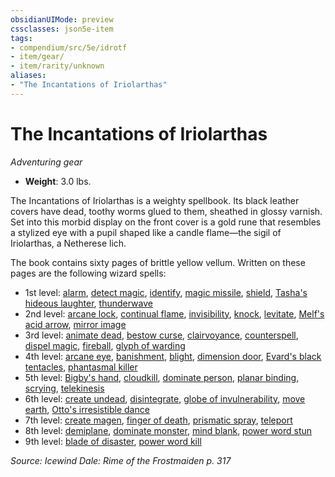 ```yaml
---
obsidianUIMode: preview
cssclasses: json5e-item
tags:
- compendium/src/5e/idrotf
- item/gear/
- item/rarity/unknown
aliases: 
- "The Incantations of Iriolarthas"
---
```

# The Incantations of Iriolarthas
*Adventuring gear*  

- **Weight**: 3.0 lbs.

The Incantations of Iriolarthas is a weighty spellbook. Its black leather covers have dead, toothy worms glued to them, sheathed in glossy varnish. Set into this morbid display on the front cover is a gold rune that resembles a stylized eye with a pupil shaped like a candle flame—the sigil of Iriolarthas, a Netherese lich.

The book contains sixty pages of brittle yellow vellum. Written on these pages are the following wizard spells:

- 1st level: [alarm](2-Mechanics/CLI/spells/alarm.md), [detect magic](2-Mechanics/CLI/spells/detect-magic.md), [identify](2-Mechanics/CLI/spells/identify.md), [magic missile](2-Mechanics/CLI/spells/magic-missile.md), [shield](2-Mechanics/CLI/spells/shield.md), [Tasha's hideous laughter](2-Mechanics/CLI/spells/tashas-hideous-laughter.md), [thunderwave](2-Mechanics/CLI/spells/thunderwave.md)  
- 2nd level: [arcane lock](2-Mechanics/CLI/spells/arcane-lock.md), [continual flame](2-Mechanics/CLI/spells/continual-flame.md), [invisibility](2-Mechanics/CLI/spells/invisibility.md), [knock](2-Mechanics/CLI/spells/knock.md), [levitate](2-Mechanics/CLI/spells/levitate.md), [Melf's acid arrow](2-Mechanics/CLI/spells/melfs-acid-arrow.md), [mirror image](2-Mechanics/CLI/spells/mirror-image.md)  
- 3rd level: [animate dead](2-Mechanics/CLI/spells/animate-dead.md), [bestow curse](2-Mechanics/CLI/spells/bestow-curse.md), [clairvoyance](2-Mechanics/CLI/spells/clairvoyance.md), [counterspell](2-Mechanics/CLI/spells/counterspell.md), [dispel magic](2-Mechanics/CLI/spells/dispel-magic.md), [fireball](2-Mechanics/CLI/spells/fireball.md), [glyph of warding](2-Mechanics/CLI/spells/glyph-of-warding.md)  
- 4th level: [arcane eye](2-Mechanics/CLI/spells/arcane-eye.md), [banishment](2-Mechanics/CLI/spells/banishment.md), [blight](2-Mechanics/CLI/spells/blight.md), [dimension door](2-Mechanics/CLI/spells/dimension-door.md), [Evard's black tentacles](2-Mechanics/CLI/spells/evards-black-tentacles.md), [phantasmal killer](2-Mechanics/CLI/spells/phantasmal-killer.md)  
- 5th level: [Bigby's hand](2-Mechanics/CLI/spells/bigbys-hand.md), [cloudkill](2-Mechanics/CLI/spells/cloudkill.md), [dominate person](2-Mechanics/CLI/spells/dominate-person.md), [planar binding](2-Mechanics/CLI/spells/planar-binding.md), [scrying](2-Mechanics/CLI/spells/scrying.md), [telekinesis](2-Mechanics/CLI/spells/telekinesis.md)  
- 6th level: [create undead](2-Mechanics/CLI/spells/create-undead.md), [disintegrate](2-Mechanics/CLI/spells/disintegrate.md), [globe of invulnerability](2-Mechanics/CLI/spells/globe-of-invulnerability.md), [move earth](2-Mechanics/CLI/spells/move-earth.md), [Otto's irresistible dance](2-Mechanics/CLI/spells/ottos-irresistible-dance.md)  
- 7th level: [create magen](2-Mechanics/CLI/spells/create-magen-idrotf.md), [finger of death](2-Mechanics/CLI/spells/finger-of-death.md), [prismatic spray](2-Mechanics/CLI/spells/prismatic-spray.md), [teleport](2-Mechanics/CLI/spells/teleport.md)  
- 8th level: [demiplane](2-Mechanics/CLI/spells/demiplane.md), [dominate monster](2-Mechanics/CLI/spells/dominate-monster.md), [mind blank](2-Mechanics/CLI/spells/mind-blank.md), [power word stun](2-Mechanics/CLI/spells/power-word-stun.md)  
- 9th level: [blade of disaster](2-Mechanics/CLI/spells/blade-of-disaster-tce.md), [power word kill](2-Mechanics/CLI/spells/power-word-kill.md)  

*Source: Icewind Dale: Rime of the Frostmaiden p. 317*
